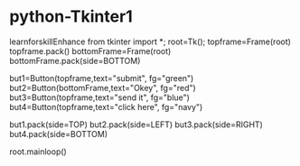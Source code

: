 # python-Tkinter1
learnforskillEnhance
from tkinter import *;
root=Tk();
topframe=Frame(root)
topframe.pack()
bottomFrame=Frame(root)
bottomFrame.pack(side=BOTTOM)

but1=Button(topframe,text="submit", fg="green")
but2=Button(bottomFrame,text="Okey", fg="red")
but3=Button(topframe,text="send it", fg="blue")
but4=Button(topframe,text="click here", fg="navy")

but1.pack(side=TOP)
but2.pack(side=LEFT)
but3.pack(side=RIGHT)
but4.pack(side=BOTTOM)


root.mainloop()
